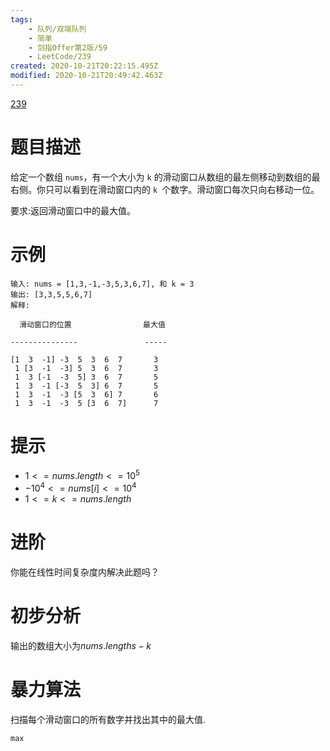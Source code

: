 ```yaml
---
tags:
    - 队列/双端队列
    - 简单
    - 剑指Offer第2版/59
    - LeetCode/239
created: 2020-10-21T20:22:15.495Z
modified: 2020-10-21T20:49:42.463Z
---
```

[239](https://leetcode-cn.com/problems/sliding-window-maximum/)

# 题目描述
给定一个数组 `nums`，有一个大小为 `k` 的滑动窗口从数组的最左侧移动到数组的最右侧。你只可以看到在滑动窗口内的 `k `个数字。滑动窗口每次只向右移动一位。

要求:返回滑动窗口中的最大值。

# 示例

```
输入: nums = [1,3,-1,-3,5,3,6,7], 和 k = 3
输出: [3,3,5,5,6,7] 
解释: 

  滑动窗口的位置                最大值

---------------               -----

[1  3  -1] -3  5  3  6  7       3
 1 [3  -1  -3] 5  3  6  7       3
 1  3 [-1  -3  5] 3  6  7       5
 1  3  -1 [-3  5  3] 6  7       5
 1  3  -1  -3 [5  3  6] 7       6
 1  3  -1  -3  5 [3  6  7]      7
```

# 提示

- $1 <= nums.length <= 10^5$
- $-10^4 <= nums[i] <= 10^4$
- $1 <= k <= nums.length$

# 进阶

你能在线性时间复杂度内解决此题吗？

# 初步分析

输出的数组大小为$nums.lengths-k$

# 暴力算法

扫描每个滑动窗口的所有数字并找出其中的最大值.

```
max
```

